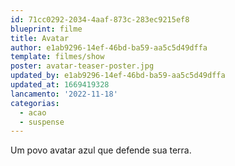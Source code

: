 ```yaml
---
id: 71cc0292-2034-4aaf-873c-283ec9215ef8
blueprint: filme
title: Avatar
author: e1ab9296-14ef-46bd-ba59-aa5c5d49dffa
template: filmes/show
poster: avatar-teaser-poster.jpg
updated_by: e1ab9296-14ef-46bd-ba59-aa5c5d49dffa
updated_at: 1669419328
lancamento: '2022-11-18'
categorias:
  - acao
  - suspense
---
```

Um povo avatar azul que defende sua terra.